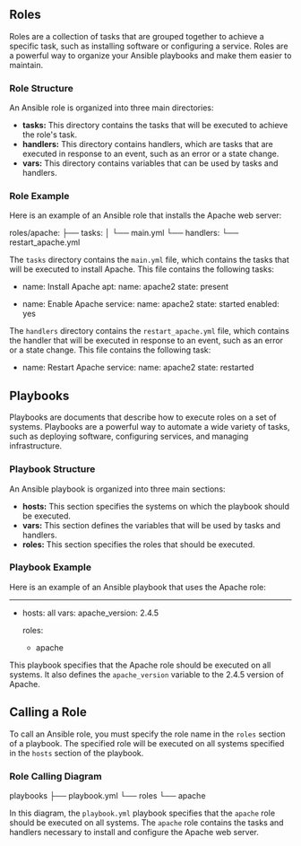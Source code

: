 
## Roles

Roles are a collection of tasks that are grouped together to achieve a specific task, such as installing software or configuring a service. Roles are a powerful way to organize your Ansible playbooks and make them easier to maintain.

### Role Structure

An Ansible role is organized into three main directories:

* **tasks:** This directory contains the tasks that will be executed to achieve the role's task.
* **handlers:** This directory contains handlers, which are tasks that are executed in response to an event, such as an error or a state change.
* **vars:** This directory contains variables that can be used by tasks and handlers.

### Role Example

Here is an example of an Ansible role that installs the Apache web server:


roles/apache:
    ├── tasks:
        │   └── main.yml
    └── handlers:
        └── restart_apache.yml


The `tasks` directory contains the `main.yml` file, which contains the tasks that will be executed to install Apache. This file contains the following tasks:


- name: Install Apache
  apt:
    name: apache2
    state: present

- name: Enable Apache
  service:
    name: apache2
    state: started
    enabled: yes


The `handlers` directory contains the `restart_apache.yml` file, which contains the handler that will be executed in response to an event, such as an error or a state change. This file contains the following task:


- name: Restart Apache
  service:
    name: apache2
    state: restarted


## Playbooks

Playbooks are documents that describe how to execute roles on a set of systems. Playbooks are a powerful way to automate a wide variety of tasks, such as deploying software, configuring services, and managing infrastructure.

### Playbook Structure

An Ansible playbook is organized into three main sections:

* **hosts:** This section specifies the systems on which the playbook should be executed.
* **vars:** This section defines the variables that will be used by tasks and handlers.
* **roles:** This section specifies the roles that should be executed.

### Playbook Example

Here is an example of an Ansible playbook that uses the Apache role:


---
- hosts: all
  vars:
    apache_version: 2.4.5

  roles:
    - apache


This playbook specifies that the Apache role should be executed on all systems. It also defines the `apache_version` variable to the 2.4.5 version of Apache.

## Calling a Role

To call an Ansible role, you must specify the role name in the `roles` section of a playbook. The specified role will be executed on all systems specified in the `hosts` section of the playbook.

### Role Calling Diagram


playbooks
├── playbook.yml
└── roles
    └── apache


In this diagram, the `playbook.yml` playbook specifies that the `apache` role should be executed on all systems. The `apache` role contains the tasks and handlers necessary to install and configure the Apache web server.

